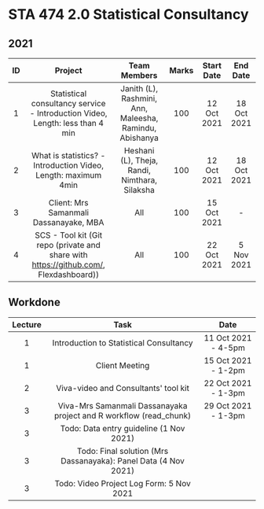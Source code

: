 # STA 474 2.0 Statistical Consultancy

## 2021 


|ID | Project | Team Members | Marks | Start Date | End Date |
| :---: | :---: | :---: | :---: | :---: |:---: |
| 1 | Statistical consultancy service - Introduction Video,  Length: less than 4 min |Janith (L), Rashmini, Ann, Maleesha, Ramindu, Abishanya  | 100 | 12 Oct 2021 | 18 Oct 2021 |
| 2 | What is statistics? - Introduction Video, Length: maximum 4min | Heshani (L), Theja, Randi, Nimthara, Silaksha   | 100 | 12 Oct 2021 | 18 Oct 2021 |
| 3 | Client: Mrs   Samanmali Dassanayake, MBA | All| 100  | 15 Oct 2021 | - |
| 4 | SCS - Tool kit (Git repo (private and share with https://github.com/, Flexdashboard)) | All| 100  | 22 Oct 2021 | 5 Nov 2021 |


## Workdone

|Lecture | Task | Date |
| :---: | :---: | :---: |
|1 | Introduction to Statistical Consultancy | 11 Oct 2021 - 4-5pm |
|1 | Client Meeting | 15 Oct 2021 - 1-2pm |
|2 | Viva-video and Consultants' tool kit | 22 Oct 2021 - 1-3pm |
|3 | Viva-Mrs Samanmali Dassanayaka project and R workflow (read_chunk) | 29 Oct 2021 - 1-3pm |
|3 | Todo: Data entry guideline (1 Nov 2021) |  |
|3 | Todo: Final solution (Mrs Dassanayaka): Panel Data (4 Nov 2021) |  |
|3 | Todo: Video Project Log Form: 5 Nov 2021 |  |